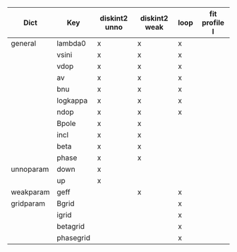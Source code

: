
| Dict    | Key | diskint2 unno| diskint2 weak | loop | fit profile I |
| ----    | --- | -------- | ----| ---- | ------------- | 
| general   |lambda0    |x|x|x
|           |vsini      |x|x|x
|           |vdop       |x|x|x
|           |av         |x|x|x
|           |bnu        |x|x|x
|           |logkappa   |x|x|x
|           |ndop       |x|x|x
|           |Bpole      |x|x| 
|           |incl       |x|x| 
|           |beta       |x|x| 
|           |phase      |x|x| 
|unnoparam  |down       |x| | 
|           |up         |x| | 
|weakparam  |geff       | |x|x
|gridparam  |Bgrid      | | |x
|           |igrid      | | |x
|           |betagrid   | | |x
|           |phasegrid  | | |x